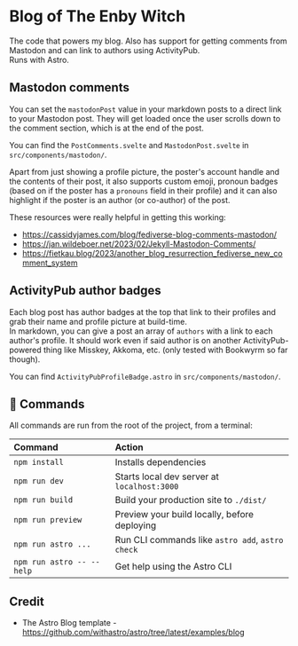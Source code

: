 # Blog of The Enby Witch

The code that powers my blog. Also has support for getting comments from Mastodon and can link to authors using ActivityPub.  
Runs with Astro.

## Mastodon comments

You can set the `mastodonPost` value in your markdown posts to a direct link to your Mastodon post. They will get loaded once the user scrolls down to the comment section, which is at the end of the post.

You can find the `PostComments.svelte` and `MastodonPost.svelte` in `src/components/mastodon/`.

Apart from just showing a profile picture, the poster's account handle and the contents of their post, it also supports custom emoji, pronoun badges (based on if the poster has a `pronouns` field in their profile) and it can also highlight if the poster is an author (or co-author) of the post.  

These resources were really helpful in getting this working:
- https://cassidyjames.com/blog/fediverse-blog-comments-mastodon/
- https://jan.wildeboer.net/2023/02/Jekyll-Mastodon-Comments/
- https://fietkau.blog/2023/another_blog_resurrection_fediverse_new_comment_system

## ActivityPub author badges

Each blog post has author badges at the top that link to their profiles and grab their name and profile picture at build-time.  
In markdown, you can give a post an array of `authors` with a link to each author's profile. It should work even if said author is on another ActivityPub-powered thing like Misskey, Akkoma, etc. (only tested with Bookwyrm so far though).

You can find `ActivityPubProfileBadge.astro` in `src/components/mastodon/`.

## 🧞 Commands

All commands are run from the root of the project, from a terminal:

| Command                   | Action                                           |
| :------------------------ | :----------------------------------------------- |
| `npm install`             | Installs dependencies                            |
| `npm run dev`             | Starts local dev server at `localhost:3000`      |
| `npm run build`           | Build your production site to `./dist/`          |
| `npm run preview`         | Preview your build locally, before deploying     |
| `npm run astro ...`       | Run CLI commands like `astro add`, `astro check` |
| `npm run astro -- --help` | Get help using the Astro CLI                     |

## Credit

- The Astro Blog template - https://github.com/withastro/astro/tree/latest/examples/blog

